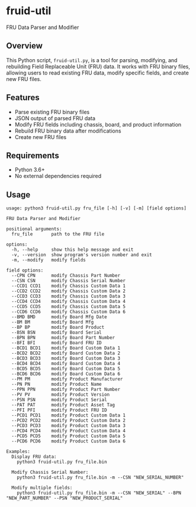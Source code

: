 # fruid-util

FRU Data Parser and Modifier

## Overview

This Python script, `fruid-util.py`, is a tool for parsing, modifying, and rebuilding Field Replaceable Unit (FRU) data. It works with FRU binary files, allowing users to read existing FRU data, modify specific fields, and create new FRU files.

## Features

- Parse existing FRU binary files
- JSON output of parsed FRU data
- Modify FRU fields including chassis, board, and product information
- Rebuild FRU binary data after modifications
- Create new FRU files

## Requirements

- Python 3.6+
- No external dependencies required

## Usage
```
usage: python3 fruid-util.py fru_file [-h] [-v] [-m] [field options]

FRU Data Parser and Modifier

positional arguments:
  fru_file       path to the FRU file

options:
  -h, --help     show this help message and exit
  -v, --version  show program's version number and exit
  -m, --modify   modify fields

field options:
  --CPN CPN      modify Chassis Part Number
  --CSN CSN      modify Chassis Serial Number
  --CCD1 CCD1    modify Chassis Custom Data 1
  --CCD2 CCD2    modify Chassis Custom Data 2
  --CCD3 CCD3    modify Chassis Custom Data 3
  --CCD4 CCD4    modify Chassis Custom Data 4
  --CCD5 CCD5    modify Chassis Custom Data 5
  --CCD6 CCD6    modify Chassis Custom Data 6
  --BMD BMD      modify Board Mfg Date
  --BM BM        modify Board Mfg
  --BP BP        modify Board Product
  --BSN BSN      modify Board Serial
  --BPN BPN      modify Board Part Number
  --BFI BFI      modify Board FRU ID
  --BCD1 BCD1    modify Board Custom Data 1
  --BCD2 BCD2    modify Board Custom Data 2
  --BCD3 BCD3    modify Board Custom Data 3
  --BCD4 BCD4    modify Board Custom Data 4
  --BCD5 BCD5    modify Board Custom Data 5
  --BCD6 BCD6    modify Board Custom Data 6
  --PM PM        modify Product Manufacturer
  --PN PN        modify Product Name
  --PPN PPN      modify Product Part Number
  --PV PV        modify Product Version
  --PSN PSN      modify Product Serial
  --PAT PAT      modify Product Asset Tag
  --PFI PFI      modify Product FRU ID
  --PCD1 PCD1    modify Product Custom Data 1
  --PCD2 PCD2    modify Product Custom Data 2
  --PCD3 PCD3    modify Product Custom Data 3
  --PCD4 PCD4    modify Product Custom Data 4
  --PCD5 PCD5    modify Product Custom Data 5
  --PCD6 PCD6    modify Product Custom Data 6

Examples:
  Display FRU data:
    python3 fruid-util.py fru_file.bin

  Modify Chassis Serial Number:
    python3 fruid-util.py fru_file.bin -m --CSN "NEW_SERIAL_NUMBER"

  Modify multiple fields:
    python3 fruid-util.py fru_file.bin -m --CSN "NEW_SERIAL" --BPN "NEW_PART_NUMBER" --PSN "NEW_PRODUCT_SERIAL"
```
